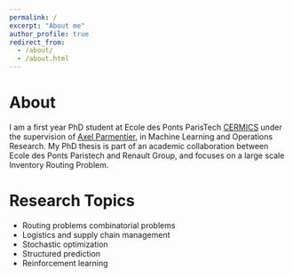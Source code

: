 ```yaml
---
permalink: /
excerpt: "About me"
author_profile: true
redirect_from: 
  - /about/
  - /about.html
---
```


About 
======

I am a first year PhD student at Ecole des Ponts ParisTech [CERMICS](https://cermics-lab.enpc.fr/) under the supervision of [Axel Parmentier](https://cermics.enpc.fr/~parmenta/), in Machine Learning and Operations Research. My PhD thesis is part of an academic collaboration between Ecole des Ponts Paristech and Renault Group, and focuses on a large scale Inventory Routing Problem. 

Research Topics
======

* Routing problems combinatorial problems
* Logistics and supply chain management
* Stochastic optimization
* Structured prediction 
* Reinforcement learning
